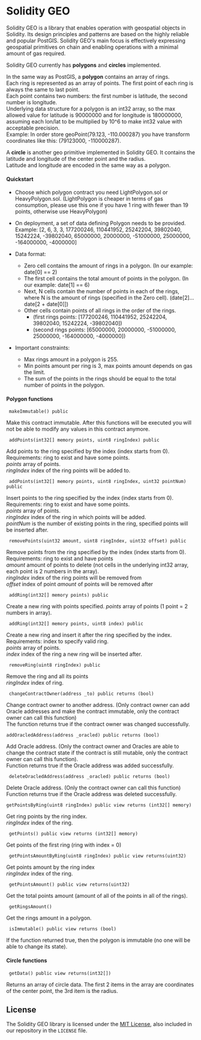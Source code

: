 # Solidity GEO

Solidity GEO is a library that enables operation with geospatial objects in Solidity. Its design principles and patterns are based on the highly reliable and popular PostGIS. Solidity GEO's main focus is effectively expressing geospatial primitives on chain and enabling operations with a minimal amount of gas required.<br/>  

Solidity GEO currently has  **polygons** and **circles** implemented.<br/>

In the same way as PostGIS, a **polygon** contains an array of rings.<br/>
Each ring is represented as an array of points. The first point of each ring is always the same to last point.<br/>
Each point contains two numbers: the first number is latitude, the second number is longitude.<br/>
Underlying data structure for a polygon is an int32 array, so the max allowed value for latitude is 90000000 and for longitude is 180000000, assuming each lon/lat to be multiplied by 10^6 to make int32 value with acceptable precision. <br/>
Example: In order store geoPoint(79.123, -110.000287) you have transform coordinates like this: (79123000, -110000287).<br/>

A **circle** is another geo primitive implemented in Solidity GEO. It contains the latitude and longitude of the center point and the radius.<br/>
Latitude and longitude are encoded in the same way as a polygon.<br/>

#### Quickstart

- Choose which polygon contract you need LightPolygon.sol or HeavyPolygon.sol. (LightPolygon is cheaper in terms of gas consumption, please use this one if you have 1 ring with fewer than 19 points, otherwise use HeavyPolygon)

- On deployment, a set of data defining Polygon needs to be provided. Example:
[2, 6, 3, 3, 177200246, 110441952, 25242204, 39802040, 15242224, -39802040, 65000000, 20000000, -51000000, 25000000, -164000000, -4000000]

- Data format:
    - Zero cell contains the amount of rings in a polygon. (In our example: date[0] == 2)
    - The first cell contains the total amount of points in the polygon. (In our example: date[1] == 6)
    - Next, N cells contain the number of points in each of the rings, where N is the amount of rings (specified in the Zero cell). (date[2]... date[2 + date[0]])
    - Other cells contain points of all rings in the order of the rings.
        - (first rings points: [177200246, 110441952, 25242204, 39802040, 15242224, -39802040])
        - (second rings points: [65000000, 20000000, -51000000, 25000000, -164000000, -4000000])
- Important constraints:
    - Max rings amount in a polygon is 255.
    - Min points amount per ring is 3, max points amount depends on gas the limit.
    - The sum of the points in the rings should be equal to the total number of points in the polygon.

#### Polygon functions

```solidity
 makeImmutable() public
```
Make this contract immutable. After this functions will be executed
you will not be able to modify any values in this contract anymore.
```solidity
 addPoints(int32[] memory points, uint8 ringIndex) public
```
Add points to the ring specified by the index (index starts from 0).<br/>
Requirements: ring to exist and have some points.<br/>
*points* array of points.<br/>
*ringIndex* index of the ring points will be added to.
```solidity
 addPoints(int32[] memory points, uint8 ringIndex, uint32 pointNum) public
```
Insert points to the ring specified by the index (index starts from 0).<br/>
Requirements: ring to exist and have some points.<br/>
*points* array of points.<br/>
*ringIndex* index of the ring in which points will be added.<br/>
*pointNum* is the number of existing points in the ring, specified points will be inserted after.
```solidity
 removePoints(uint32 amount, uint8 ringIndex, uint32 offset) public
```
Remove points from the ring specified by the index (index starts from 0).<br/>
Requirements: ring to exist and have points<br/>
*amount* amount of points to delete (not cells in the underlying int32 array, each point is 2 numbers in the array).<br/>
*ringIndex* index of the ring points will be removed from<br/>
*offset* index of point *amount* of points will be removed after<br/>

```solidity
 addRing(int32[] memory points) public
```
Create a new ring with points specified.
*points* array of points (1 point = 2 numbers in array).
```solidity
 addRing(int32[] memory points, uint8 index) public
 ```
Create a new ring and insert it after the ring specified by the index.<br/>
Requirements: index to specify valid ring.<br/>
*points*  array of points.<br/>
*index* index of the ring a new ring will be inserted after.
```solidity
 removeRing(uint8 ringIndex) public
```
Remove the ring and all its points<br/>
*ringIndex* index of ring.
```solidity
 changeContractOwner(address _to) public returns (bool)
```
Change contract owner to another address. (Only contract owner can add Oracle addresses and make the contract immutable, only the contract owner can call this function) <br/>
The function returns true if the contract owner was changed successfully.
```solidity
addOracledAddress(address _oracled) public returns (bool)
```
Add Oracle address. (Only the contract owner and Oracles are able to change the contract state if the contract is still mutable, only the contract owner can call this function).<br/>
Function returns true if the Oracle address was added successfully.<br/>
```solidity
 deleteOracledAddress(address _oracled) public returns (bool)
```
Delete Oracle address. (Only the contract owner can call this function)<br/>
Function returns true if the Oracle address was deleted successfully.<br/>

```solidity
getPointsByRing(uint8 ringIndex) public view returns (int32[] memory)
```
Get ring points by the ring index.<br/>
*ringIndex* index of the ring.<br/>
```solidity
 getPoints() public view returns (int32[] memory)
```
Get points of the first ring (ring with index = 0)
```solidity
 getPointsAmountByRing(uint8 ringIndex) public view returns(uint32)
```
Get points amount by the ring index<br/>
*ringIndex* index of the ring.<br/>
```solidity
 getPointsAmount() public view returns(uint32)
```
Get the total points amount (amount of all of the points in all of the rings).
```solidity
 getRingsAmount()
```
Get the rings amount in a polygon.
```solidity
 isImmutable() public view returns (bool)
```
If the function returned true, then the polygon is immutable (no one will be able to change its state).

#### Circle functions
```solidity
 getData() public view returns(int32[])
```
Returns an array of circle data. The first 2 items in the array are coordinates of the center point, the 3rd item is the radius. <br>

## License

The Solidity GEO library is licensed under the
[MIT License](https://opensource.org/licenses/MIT), also included in our repository in the `LICENSE` file.
